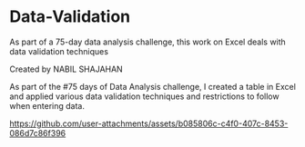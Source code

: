# Data-Validation
As part of a 75-day data analysis challenge, this work on Excel deals with data validation techniques

Created by NABIL SHAJAHAN

As part of the #75 days of Data Analysis challenge, I created a table in Excel and applied various data validation techniques and restrictions to follow when entering data.




https://github.com/user-attachments/assets/b085806c-c4f0-407c-8453-086d7c86f396

